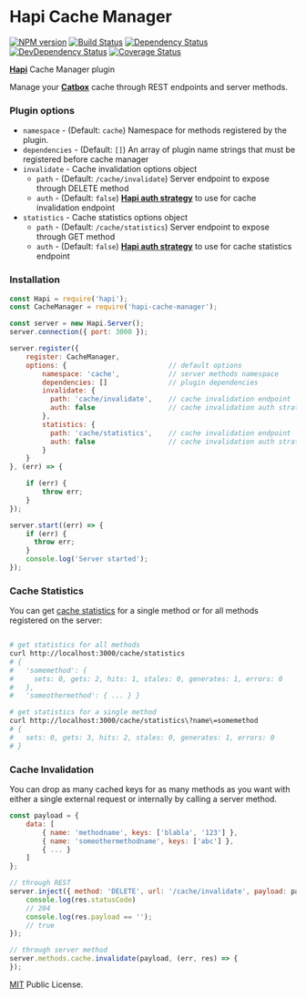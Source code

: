 # Hapi Cache Manager
[![NPM version](https://badge.fury.io/js/hapi-cache-manager.svg)](https://npmjs.org/package/hapi-cache-manager)
[![Build Status](https://travis-ci.org/franzip/hapi-cache-manager.svg?branch=master)](https://travis-ci.org/franzip/hapi-cache-manager)
[![Dependency Status](https://david-dm.org/franzip/hapi-cache-manager.svg)](https://david-dm.org/franzip/hapi-cache-manager)
[![DevDependency Status](https://david-dm.org/franzip/hapi-cache-manager/dev-status.svg)](https://david-dm.org/franzip/hapi-cache-manager?type=dev)
[![Coverage Status](https://coveralls.io/repos/github/franzip/hapi-cache-manager/badge.svg?branch=master)](https://coveralls.io/github/franzip/hapi-cache-manager?branch=master)

[**Hapi**](https://github.com/hapijs/hapi) Cache Manager plugin

Manage your [**Catbox**](https://github.com/hapijs/catbox) cache through REST endpoints and server methods.

### Plugin options

- `namespace` - (Default: `cache`) Namespace for methods registered by the plugin.
- `dependencies` - (Default: `[]`) An array of plugin name strings that must be registered before cache manager
- `invalidate` - Cache invalidation options object
    - `path` - (Default: `/cache/invalidate`) Server endpoint to expose through DELETE method
    - `auth` - (Default: `false`) [**Hapi auth strategy**](https://github.com/hapijs/hapi/blob/master/API.md#serverauthstrategyname-scheme-mode-options) to use for cache invalidation endpoint
- `statistics` - Cache statistics options object
    - `path` - (Default: `/cache/statistics`) Server endpoint to expose through GET method
    - `auth` - (Default: `false`) [**Hapi auth strategy**](https://github.com/hapijs/hapi/blob/master/API.md#serverauthstrategyname-scheme-mode-options) to use for cache statistics endpoint

### Installation

```javascript
const Hapi = require('hapi');
const CacheManager = require('hapi-cache-manager');

const server = new Hapi.Server();
server.connection({ port: 3000 });

server.register({
    register: CacheManager,
    options: {                         // default options
        namespace: 'cache',            // server methods namespace
        dependencies: []               // plugin dependencies
        invalidate: {
          path: 'cache/invalidate',    // cache invalidation endpoint
          auth: false                  // cache invalidation auth strategy
        },
        statistics: {
          path: 'cache/statistics',    // cache invalidation endpoint
          auth: false                  // cache invalidation auth strategy
        }
    }
}, (err) => {

    if (err) {
        throw err;
    }
});

server.start((err) => {
    if (err) {
      throw err;
    }
    console.log('Server started');
});

```

### Cache Statistics

You can get [cache statistics](https://github.com/hapijs/hapi/blob/master/API.md#servermethodname-method-options) for a single method or for all methods registered on the server:

```bash

# get statistics for all methods
curl http://localhost:3000/cache/statistics
# { 
#   'somemethod': { 
#     sets: 0, gets: 2, hits: 1, stales: 0, generates: 1, errors: 0 
#   }, 
#   'someothermethod': { ... } }

# get statistics for a single method
curl http://localhost:3000/cache/statistics\?name\=somemethod
# { 
#   sets: 0, gets: 3, hits: 2, stales: 0, generates: 1, errors: 0 
# }
```

### Cache Invalidation

You can drop as many cached keys for as many methods as you want with either a single external request or internally by calling a server method.

```javascript
const payload = {
    data: [
        { name: 'methodname', keys: ['blabla', '123'] },
        { name: 'someothermethodname', keys: ['abc'] },
        { ... }
    ]
};

// through REST
server.inject({ method: 'DELETE', url: '/cache/invalidate', payload: payload }, (res) => {
    console.log(res.statusCode)
    // 204
    console.log(res.payload == '');
    // true
});

// through server method
server.methods.cache.invalidate(payload, (err, res) => {
});
```

[MIT](http://opensource.org/licenses/MIT/ "MIT") Public License.
